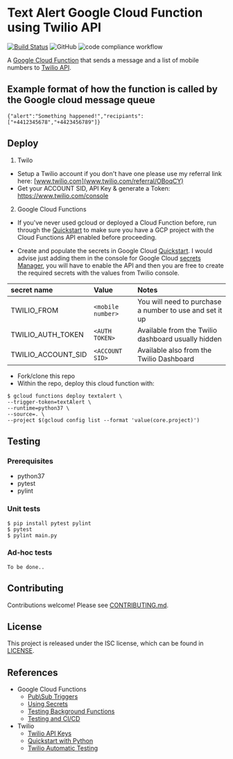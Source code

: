# Text Alert Google Cloud Function using Twilio API

[![Build Status](https://travis-ci.org/nslocomotives/text_alert_function.svg?branch=main)](https://travis-ci.org/nslocomotives/text_alert_function)
![GitHub](https://img.shields.io/github/license/nslocomotives/text_alert_function)
![code compliance workflow](https://github.com/nslocomotives/text_alert_function/workflows/code%20compliance%20workflow/badge.svg?branch=main)

A [Google Cloud Function](https://cloud.google.com/functions/) that sends a message and a list of mobile numbers to [Twilio API](https://www.twilio.com/docs/usage/api).

## Example format of how the function is called by the Google cloud message queue

``{"alert":"Something happened!","recipiants":["+4412345678","+4423456789"]}``

## Deploy

1. Twilo
  * Setup a Twilio account if you don't have one please use my referral link here: [www.twilio.com](www.twilio.com/referral/OBoqCY)
  * Get your ACCOUNT SID, API Key & generate a Token: https://www.twilio.com/console

2. Google Cloud Functions
  * If you've never used gcloud or deployed a Cloud Function before, run through the [Quickstart](https://cloud.google.com/functions/docs/quickstart#functions-update-install-gcloud-node8) to make sure you have a GCP project with the Cloud Functions API enabled before proceeding.

  * Create and populate the secrets in Google Cloud [Quickstart](https://cloud.google.com/secret-manager/docs/quickstart).  I would advise just adding them in the console for Google Cloud [secrets Manager](https://console.cloud.google.com/security/secret-manager), you will have to enable the API and then you are free to create the required secrets with the values from Twilio console.  

  | secret name | Value |Notes|
  |:------------|:------|:----|
  |TWILIO_FROM  |``<mobile number>``| You will need to purchase a number to use and set it up|
  |TWILIO_AUTH_TOKEN|``<AUTH TOKEN>``| Available from the Twilio dashboard usually hidden|
  |TWILIO_ACCOUNT_SID|``<ACCOUNT SID>``| Available also from the Twilio Dashboard|


  * Fork/clone this repo
  * Within the repo, deploy this cloud function with:

  ```console
  $ gcloud functions deploy textalert \
  --trigger-token=textAlert \
  --runtime=python37 \
  --source=. \
  --project $(gcloud config list --format 'value(core.project)')
  ```


## Testing

### Prerequisites
* python37
* pytest
* pylint

### Unit tests
```console
$ pip install pytest pylint
$ pytest
$ pylint main.py
```

### Ad-hoc tests

```
To be done..
```

## Contributing
Contributions welcome! Please see [CONTRIBUTING.md](docs/CONTRIBUTING.md).

## License
This project is released under the ISC license, which can be found in [LICENSE](LICENSE).

## References
* Google Cloud Functions
  * [Pub\Sub Triggers](https://cloud.google.com/functions/docs/calling/pubsub)
  * [Using Secrets](https://cloud.google.com/secret-manager/docs/creating-and-accessing-secrets#secretmanager-create-secret-python)
  * [Testing Background Functions](https://cloud.google.com/functions/docs/testing/test-background)
  * [Testing and CI/CD](https://cloud.google.com/functions/docs/bestpractices/testing)
* Twilio
  * [Twilio API Keys](https://www.twilio.com/console)
  * [Quickstart with Python](https://www.twilio.com/docs/sms/quickstart/pythons)
  * [Twilio Automatic Testing](https://www.twilio.com/docs/sms/tutorials/automate-testing)
